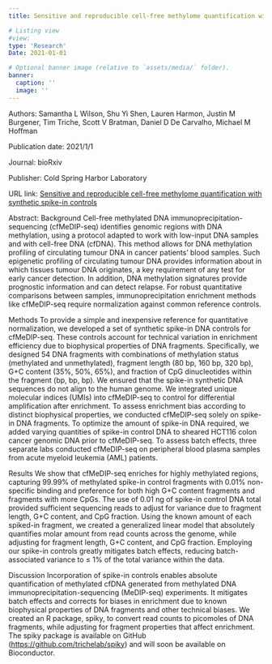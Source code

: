 ```yaml
---
title: Sensitive and reproducible cell-free methylome quantification with synthetic spike-in controls

# Listing view
#view:
type: 'Research'
Date: 2021-01-01

# Optional banner image (relative to `assets/media/` folder).
banner:
  caption: ''
  image: ''
---
```

Authors: Samantha L Wilson, Shu Yi Shen, Lauren Harmon, Justin M Burgener, Tim Triche, Scott V Bratman, Daniel D De Carvalho, Michael M Hoffman

Publication date: 2021/1/1

Journal: bioRxiv

Publisher: Cold Spring Harbor Laboratory

URL link: [Sensitive and reproducible cell-free methylome quantification with synthetic spike-in controls](https://www.biorxiv.org/content/10.1101/2021.02.12.430289v1)

Abstract: Background Cell-free methylated DNA immunoprecipitation-sequencing (cfMeDIP-seq) identifies genomic regions with DNA methylation, using a protocol adapted to work with low-input DNA samples and with cell-free DNA (cfDNA). This method allows for DNA methylation profiling of circulating tumour DNA in cancer patients’ blood samples. Such epigenetic profiling of circulating tumour DNA provides information about in which tissues tumour DNA originates, a key requirement of any test for early cancer detection. In addition, DNA methylation signatures provide prognostic information and can detect relapse. For robust quantitative comparisons between samples, immunoprecipitation enrichment methods like cfMeDIP-seq require normalization against common reference controls.

Methods To provide a simple and inexpensive reference for quantitative normalization, we developed a set of synthetic spike-in DNA controls for cfMeDIP-seq. These controls account for technical variation in enrichment efficiency due to biophysical properties of DNA fragments. Specifically, we designed 54 DNA fragments with combinations of methylation status (methylated and unmethylated), fragment length (80 bp, 160 bp, 320 bp), G+C content (35%, 50%, 65%), and fraction of CpG dinucleotides within the fragment (bp, bp, bp). We ensured that the spike-in synthetic DNA sequences do not align to the human genome. We integrated unique molecular indices (UMIs) into cfMeDIP-seq to control for differential amplification after enrichment. To assess enrichment bias according to distinct biophysical properties, we conducted cfMeDIP-seq solely on spike-in DNA fragments. To optimize the amount of spike-in DNA required, we added varying quantities of spike-in control DNA to sheared HCT116 colon cancer genomic DNA prior to cfMeDIP-seq. To assess batch effects, three separate labs conducted cfMeDIP-seq on peripheral blood plasma samples from acute myeloid leukemia (AML) patients.

Results We show that cfMeDIP-seq enriches for highly methylated regions, capturing 99.99% of methylated spike-in control fragments with 0.01% non-specific binding and preference for both high G+C content fragments and fragments with more CpGs. The use of 0.01 ng of spike-in control DNA total provided sufficient sequencing reads to adjust for variance due to fragment length, G+C content, and CpG fraction. Using the known amount of each spiked-in fragment, we created a generalized linear model that absolutely quantifies molar amount from read counts across the genome, while adjusting for fragment length, G+C content, and CpG fraction. Employing our spike-in controls greatly mitigates batch effects, reducing batch-associated variance to ≤ 1% of the total variance within the data.

Discussion Incorporation of spike-in controls enables absolute quantification of methylated cfDNA generated from methylated DNA immunoprecipitation-sequencing (MeDIP-seq) experiments. It mitigates batch effects and corrects for biases in enrichment due to known biophysical properties of DNA fragments and other technical biases. We created an R package, spiky, to convert read counts to picomoles of DNA fragments, while adjusting for fragment properties that affect enrichment. The spiky package is available on GitHub (https://github.com/trichelab/spiky) and will soon be available on Bioconductor.

